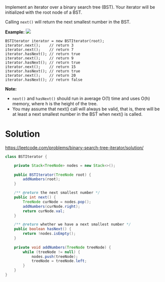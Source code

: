 Implement an iterator over a binary search tree (BST). Your iterator will be initialized with the root node of a BST.

Calling `next()` will return the next smallest number in the BST.

__Example:__
<img src="https://assets.leetcode.com/uploads/2018/12/25/bst-tree.png">

```
BSTIterator iterator = new BSTIterator(root);
iterator.next();    // return 3
iterator.next();    // return 7
iterator.hasNext(); // return true
iterator.next();    // return 9
iterator.hasNext(); // return true
iterator.next();    // return 15
iterator.hasNext(); // return true
iterator.next();    // return 20
iterator.hasNext(); // return false
```

__Note:__

* `next()` and `hasNext()` should run in average O(1) time and uses O(h) memory, where h is the height of the tree.  
* You may assume that next() call will always be valid, that is, there will be at least a next smallest number in the BST when next() is called.  

# Solution

https://leetcode.com/problems/binary-search-tree-iterator/solution/

```java
class BSTIterator {

    private Stack<TreeNode> nodes = new Stack<>();
    
    public BSTIterator(TreeNode root) {
        addNumbers(root);
    }

    /** @return the next smallest number */
    public int next() {
        TreeNode curNode = nodes.pop();
        addNumbers(curNode.right);
        return curNode.val;
    }

    /** @return whether we have a next smallest number */
    public boolean hasNext() {
        return !nodes.isEmpty();
    }
    
    private void addNumbers(TreeNode treeNode) {
        while (treeNode != null) {
            nodes.push(treeNode);
            treeNode = treeNode.left;
        }
    }
}
```
